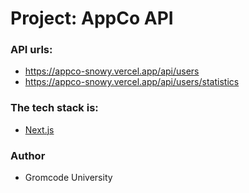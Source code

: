 # Project: AppCo API

### API urls:

- https://appco-snowy.vercel.app/api/users
- https://appco-snowy.vercel.app/api/users/statistics

### The tech stack is:

- [Next.js](https://nextjs.org/)

### Author

- Gromcode University
